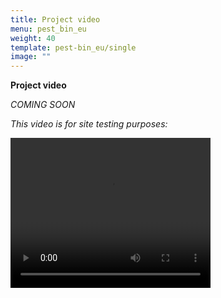 ```yaml
---
title: Project video
menu: pest_bin_eu
weight: 40
template: pest-bin_eu/single
image: ""
---
```

**Project video**

*COMING SOON*

*This video is for site testing purposes:*

<video width="320" height="240" src="../video/test_yeast.mp4" controls />

![](../video/test_yeast.mp4)

<br>
